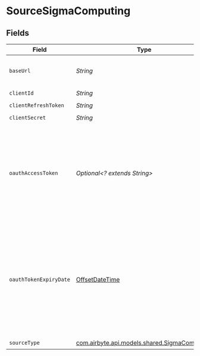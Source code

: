 # SourceSigmaComputing


## Fields

| Field                                                                                                                                       | Type                                                                                                                                        | Required                                                                                                                                    | Description                                                                                                                                 |
| ------------------------------------------------------------------------------------------------------------------------------------------- | ------------------------------------------------------------------------------------------------------------------------------------------- | ------------------------------------------------------------------------------------------------------------------------------------------- | ------------------------------------------------------------------------------------------------------------------------------------------- |
| `baseUrl`                                                                                                                                   | *String*                                                                                                                                    | :heavy_check_mark:                                                                                                                          | The base url of your sigma organization                                                                                                     |
| `clientId`                                                                                                                                  | *String*                                                                                                                                    | :heavy_check_mark:                                                                                                                          | N/A                                                                                                                                         |
| `clientRefreshToken`                                                                                                                        | *String*                                                                                                                                    | :heavy_check_mark:                                                                                                                          | N/A                                                                                                                                         |
| `clientSecret`                                                                                                                              | *String*                                                                                                                                    | :heavy_check_mark:                                                                                                                          | N/A                                                                                                                                         |
| `oauthAccessToken`                                                                                                                          | *Optional<? extends String>*                                                                                                                | :heavy_minus_sign:                                                                                                                          | The current access token. This field might be overridden by the connector based on the token refresh endpoint response.                     |
| `oauthTokenExpiryDate`                                                                                                                      | [OffsetDateTime](https://docs.oracle.com/javase/8/docs/api/java/time/OffsetDateTime.html)                                                   | :heavy_minus_sign:                                                                                                                          | The date the current access token expires in. This field might be overridden by the connector based on the token refresh endpoint response. |
| `sourceType`                                                                                                                                | [com.airbyte.api.models.shared.SigmaComputing](../../models/shared/SigmaComputing.md)                                                       | :heavy_check_mark:                                                                                                                          | N/A                                                                                                                                         |